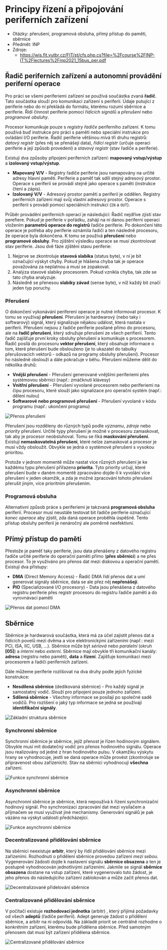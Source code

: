 # Principy řízení a připojování periferních zařízení
- Otázky: přerušení, programová obsluha, přímý přístup do paměti, sběrnice
- Předmět: INP
- Zdroje:
    - https://wis.fit.vutbr.cz/FIT/st/cfs.php.cs?file=%2Fcourse%2FINP-IT%2Flectures%2Finp2021_15bus_per.pdf

## Řadič periferních zařízení a autonomní provádění periferní operace
Pro práci se všemi periferiemi zařízení se používá součástka zvaná __řadič__. Tato součástka slouží pro komunikaci zařízení s periferií. Údaje putující z periferie nebo do ní překládá do formátu, kterému rozumí sběrnice a periferie. Řídí činnost periferie pomocí _řídících signálů_ a _přerušení_ nebo _programové obsluhy_.

Procesor komunikuje pouze s _registry řadiče_ periferního zařízení. K tomu používá buď instrukce pro práci s paměti nebo speciální instrukce pro ovládání I/O periferie. Řadič periferie většinou mívá tři druhu registrů: _datový registr_ (přes něj se přenášejí data), _řídící registr_ (určuje operaci periferie a její způsob provedení) a _stavový registr_ (stav řadiče a periferie).

Existují dva způsoby připojení periferních zařízení: __mapovaný vstup/výstup__ a __izolovaný vstup/výstup__.
- __Mapovaný V/V__ - Registry řadiče periferie jsou namapovány na určité adresy hlavní paměti. Periferie a paměť tak sdílí stejný adresový prostor. Operace s periferií se provádí stejně jako operace s paměti (instrukce čtení a zápis).
- __Izolovaný V/V__ - Adresový prostor paměti a periferií je oddělen. Registry periferních zařízení mají svůj vlastní adresový prostor. Operace s periferií s provádí pomocí speciálních instrukcí (`IN` a `OUT`).

Průběr provádění periferních operací je následující: Řadič nejdříve zjistí stav perefiere. Pokud je periferie v pořádku, zahájí na ní danou periferní operaci vložením __parametrů operace do registrů__ řadiče periferie. Po dokončení této operace je potřeba aby periferie oznámila řadiči a ten následně procesoru, že operace byla dokončena. K tomu se používá __přerušení__ nebo __programové obsluhy__. Pro zjištění výsledku operace se musí zkontrolovat stav periferie. Jsou dvě fáze zjištění stavu periferie:
1. Nejprve se zkontroluje __stavová slabika__ (status byte), v ní je bit označující výskyt chyby. Pokud je hlášena chyba tak je operace považována za neplatnou a musí se zopakovat.
2. Analýza stavové slabiky procesorem. Pokud vznikla chyba, tak zde se tato chyba analyzuje.
3. Následně se přenesou __slabiky závad__ (sense byte), v níž každý bit značí jeden typ poruchy.

### Přerušení
O dokončení vykonávání periferení operace je nutné informovat procesor. K tomu se využívají __přerušení__. Přerušení je hardwarový (nebo taky i softwarový) signál, který signalizuje nějakou událost, která nastala v periferii. Přerušení nejsou z řadiče periferie posílané přímo do procesoru, ale na __řadič přerušení__, který sdružuje přerušení ze všech perifierií. Tento řadič zajišťuje první kroky obsluhy přerušení a komunikuje s procesorem. Řadič posílá do procesoru __vektor přerušení__, který obsahuje informace o tom, které přerušení bude obslouženo (je to ukazatel do tabulky přerušovacích vektorů - odkazů na programy obsluhy přerušení). Procesor ho následně obslouží a dále pokračuje v běhu. Přerušení můžeme dělit do několika druhů:
- __Vnější přerušení__ - Přerušení generované vnějšími periferiemi přes systémovou sběrnici (např.: zmáčknutí klávesy)
- __Vnitřní přerušení__ - Přerušení vyvolané procesorem nebo periferiemi na čipu procesoru, které slouží jako signalizace pro operační systém (např.: dělení nulou)
- __Softwarové nebo programové přerušení__ - Přerušení vyvolané v kódu programu (např.: ukončení programu)

![Přenos přerušení](/Images/06/prenos_preruseni.png)

Přerušení jsou rozděleny do různých typů podle _významu_, _zdroje_ nebo _priority_ přerušení. Určité typy přerušení je možné v procesoru zamaskovat, tak aby je procesor neobsluhoval. Tomu se říká __maskování přerušení__. Existují __nemaskovatelná přerušení__, které nelze zamaskovat a procesor je musí vždy obsloužit. Obvykle se jedná o systémové přerušení s vysokou prioritou.

Protože v jednom momentě může nastat více různých přerušení je ke každému typu přerušení přiřazena __priorita__. Tyto priority určují, které přerušení bude v daném momentě zpracováno dojde-li k vyvolání více přerušení v jeden okamžik, a zda je možné zpracování tohoto přerušení přerušit jiným, více prioritním přerušením.

### Programová obsluha
Alternativní způsob práce s periferiemi je takzvaná __programová obsluha__ periferií. Procesor musí neustále testovat bit řadiče periferie označující _konec operace_ aby zjistil, zda daná operace proběhla úspěšně. Tento přístup obsluhy periferií je nenáročný ale poměrně neefektivní.

## Přímý přístup do paměti
Přestože je paměť taky periferie, jsou data přenášeny z datového registru řadiče určité periferie do operační paměti přímo (__přes sběrnici__) a ne přes procesor. To je využíváno pro přenos dat mezi diskovou a operační pamětí. Existují dva přístupy:
- __DMA__ (Direct Memory Access) - Řadič DMA řídí přenos dat a umí generovat signály sběrnice, data se ale přez něj __nepřenášejí__.
- __PIO__ (Specializované I/O procesory) - Data jsou přenášena z datového registru periferie přes registr procesoru do registru řadiče paměti a do vyrovnávací paměti

![Přenos dat pomocí DMA](/Images/06/pamet_prenos_dma.png)

## Sběrnice
Sběrnice je hardwarová součástka, která má za účel zajistit přenos dat a řídících povelů mezi dvěma a více elektronickými zařízeními (např.: mezi PCI, ISA, IIC, USB, ...). Sběrnice může být _sériová_ nebo _paralelní_ (okruh __[05]__) a _interní_ nebo _externí_. Sběrnice mají obvykle tři komunikační kanály: __adresa__ (registru nebo paměti), __data__ a __řízení__. Zajišťuje komunikaci mezi procesorem a řadiči periferních zařízení.

Dále můžeme periferie rozlišovat na dva druhy podle jejich fyzické konstrukce:
- __Nesdílená sběrnice__ (dedikovaná sběrnice) - Pro každý signál je samostatný vodič. Slouží pro připojení pouze jednoho zařízení.
- __Sdílená sběrnice__ - Všechny informace se posílají po společné sadě vodičů. Pro rozlišení o jaký typ informace se jedná se používají __identifikační signály__.

![Základní struktura sběrnice](/Images/06/sbernice_struktura.png)

### Synchronní sběrnice
Synchronní sběrnice je sběrnice, jejíž přenost je řízen hodinovým signálem. Obvykle musí mít dodatečný vodič pro přenos hodinového signálu. Operace jsou realizovány od jedné z hran hodinového pulsu. V okamžiku výskytu hrany se vyhodnocuje, jestli se daná operace může provést (zkontroluje se připravenost obou zařízeních). Stav na sběrnici vyhodnocují __všechna__ zařízení.

![Funkce synchronní sběrnice](/Images/06/synchronni_sbernice.png)

### Asynchronní sběrnice
Asynchronní sběrnice je sběrnice, která nepoužívá k řízení synchronizační hodinový signál. Pro synchronizaci zpracování dat mezi vysílačem a příjmačem se musí využívat jiné mechanismy. Generování signálů je pak vázáno na výskyt události předcházející.

![Funkce asynchronní sběrnice](/Images/06/asynchronni_sbernice.png)

### Decentralizované přidělování sběrnice
Na sběrnici neexistuje __arbitr__, který by řídil přidělování sběrnice mezi zařízeními. Rozhodnutí o přidělení sběrnice provedou zařízení _mezi sebou_. Vygenerování žádosti dojde k nastavení signálu __sběrnice obsazena__ a ten je postupně vyhodnocován jednotlivými zařízeními. Jakmile se signál __sběrnice obsazena__ dostane na vstup zařízení, které vygenerovalo tuto žádost, je jeho přenos do následujícího zařízení zablokován a může začít přenos dat.

![Decentralizované přidelování sběrnice](/Images/06/decentralizovana_sbernice.png)

### Centralizované přidělování sběrnice
V počítači existuje __rozhodovací jednotka__ (arbitr) , který přijímá požadavky od všech __adeptů__ (řadiče periferií). Adept generuje žádost o přidělení sběrnice, a arbitr na ni odpovídá. Na základě priorit se centrálně rozhodne o konkrétním zařízení, kterému bude přidělena sběrnice. Před samotným přenosem dat musí být zařízení přidělena sběrnice.

![Centralizované přidělování sběrnice](/Images/06/centalizovana_sbernice.png)
